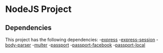 # NodeJS Project
## Dependencies
This project has the following dependencies:
-[express]()
-[express-session]()
-[body-parser]()
-[multer]()
-[passport]()
-[passport-facebook]()
-[passport-local]()
